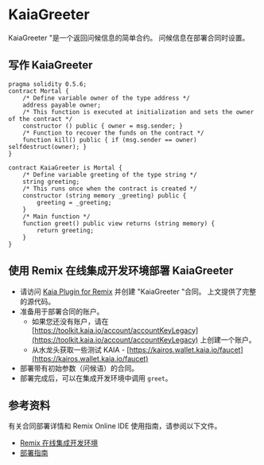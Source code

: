 # KaiaGreeter

KaiaGreeter "是一个返回问候信息的简单合约。 问候信息在部署合同时设置。

## 写作 KaiaGreeter<a href="#writing-kaiagreeter" id="writing-kaiagreeter"></a>

```
pragma solidity 0.5.6;
contract Mortal {
    /* Define variable owner of the type address */
    address payable owner;
    /* This function is executed at initialization and sets the owner of the contract */
    constructor () public { owner = msg.sender; }
    /* Function to recover the funds on the contract */
    function kill() public { if (msg.sender == owner) selfdestruct(owner); }
}

contract KaiaGreeter is Mortal {
    /* Define variable greeting of the type string */
    string greeting;
    /* This runs once when the contract is created */
    constructor (string memory _greeting) public {
        greeting = _greeting;
    }
    /* Main function */
    function greet() public view returns (string memory) {
        return greeting;
    }
}
```

## 使用 Remix 在线集成开发环境部署 KaiaGreeter<a href="#deploying-kaiagreeter-using-kaia-ide" id="deploying-kaiagreeter-using-kaia-ide"></a>

- 请访问 [Kaia Plugin for Remix](https://ide.kaia.io) 并创建 "KaiaGreeter "合同。 上文提供了完整的源代码。
- 准备用于部署合同的账户。
  - 如果您还没有账户，请在 [https://toolkit.kaia.io/account/accountKeyLegacy](https://toolkit.kaia.io/account/accountKeyLegacy) 上创建一个账户。
  - 从水龙头获取一些测试 KAIA - [https://kairos.wallet.kaia.io/faucet](https://kairos.wallet.kaia.io/faucet)
- 部署带有初始参数（问候语）的合同。
- 部署完成后，可以在集成开发环境中调用 `greet`。

## 参考资料<a href="#references" id="references"></a>

有关合同部署详情和 Remix Online IDE 使用指南，请参阅以下文件。

- [Remix 在线集成开发环境](.../.../smart-contracts/ide-and-tools/ide-and-tools.md#kaia-ide)
- [部署指南](.../deploy/deploy.md)
